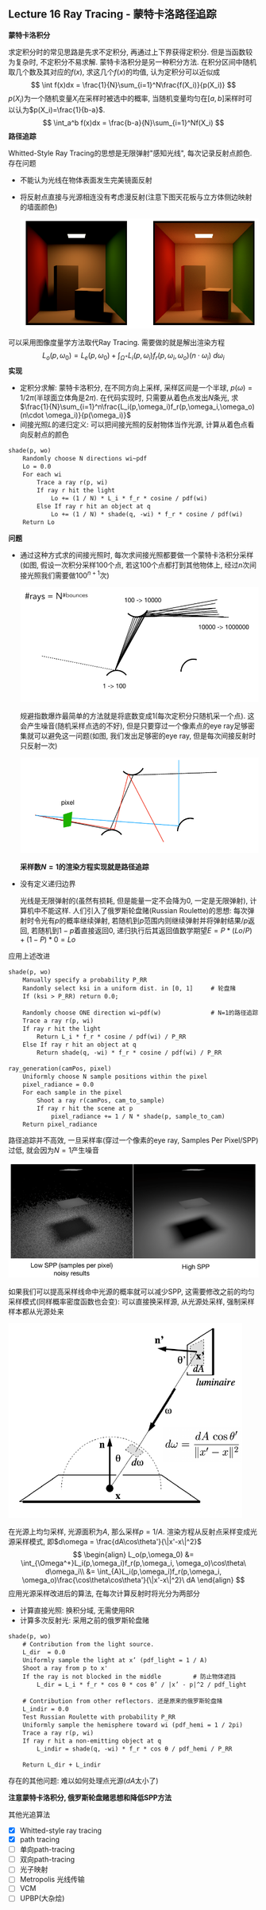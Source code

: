 ## Lecture 16 Ray Tracing - 蒙特卡洛路径追踪

**蒙特卡洛积分**

求定积分时的常见思路是先求不定积分, 再通过上下界获得定积分. 但是当函数较为复杂时, 不定积分不易求解. 蒙特卡洛积分是另一种积分方法. 在积分区间中随机取几个数及其对应的$f(x)$, 求这几个$f(x)$的均值, 认为定积分可以近似成
$$
\int f(x)dx = \frac{1}{N}\sum_{i=1}^N\frac{f(X_i)}{p(X_i)}
$$
$p(X_i)$为一个随机变量$X_i$在采样时被选中的概率, 当随机变量均匀在$[a,b]$采样时可以认为$p(X_i)=\frac{1}{b-a}$. 
$$
\int_a^b f(x)dx =  \frac{b-a}{N}\sum_{i=1}^Nf(X_i)
$$
**路径追踪**

Whitted-Style Ray Tracing的思想是无限弹射"感知光线", 每次记录反射点颜色. 存在问题

- 不能认为光线在物体表面发生完美镜面反射

- 将反射点直接与光源相连没有考虑漫反射(注意下图天花板与立方体侧边映射的墙面颜色)

  ![](./img/16-1.png)

可以采用图像度量学方法取代Ray Tracing. 需要做的就是解出渲染方程
$$
L_o(p,\omega_0) = L_e(p,\omega_0)+\int_{\Omega^+}L_i(p,\omega_i)f_r(p,\omega_i, \omega_o)(n\cdot \omega_i)\ d\omega_i
$$
**实现**

- 定积分求解: 蒙特卡洛积分, 在不同方向上采样, 采样区间是一个半球, $p(\omega) = 1/2\pi$(半球面立体角是$2\pi$). 在代码实现时, 只需要从着色点发出$N$条光, 求$\frac{1}{N}\sum_{i=1}^n\frac{L_i(p,\omega_i)f_r(p,\omega_i,\omega_o)(n\cdot \omega_i)}{p(\omega_i)}$
- 间接光照$L$的递归定义: 可以把间接光照的反射物体当作光源, 计算从着色点看向反射点的颜色

```
shade(p, wo)
    Randomly choose N directions wi~pdf
    Lo = 0.0
    For each wi
        Trace a ray r(p, wi)
        If ray r hit the light
        	Lo += (1 / N) * L_i * f_r * cosine / pdf(wi)
        Else If ray r hit an object at q
        	Lo += (1 / N) * shade(q, -wi) * f_r * cosine / pdf(wi)
    Return Lo
```

**问题**

- 通过这种方式求的间接光照时, 每次求间接光照都要做一个蒙特卡洛积分采样(如图, 假设一次积分采样100个点, 若这100个点都打到其他物体上, 经过$n$次间接光照我们需要做$100^{n+1}$次)

  ![](./img/16-2.png)

  规避指数爆炸最简单的方法就是将底数变成1(每次定积分只随机采一个点). 这会产生噪音(随机采样点选的不好), 但是只要穿过一个像素点的eye ray足够密集就可以避免这一问题(如图, 我们发出足够密的eye ray, 但是每次间接反射时只反射一次)

  ![](./img/16-3.png)

  **采样数$N=1$的渲染方程实现就是路径追踪**

- 没有定义递归边界

  光线是无限弹射的(虽然有损耗, 但是能量一定不会降为0, 一定是无限弹射), 计算机中不能这样. 人们引入了俄罗斯轮盘赌(Russian Roulette)的思想: 每次弹射时令光有$p$的概率继续弹射, 若随机到$p$范围内则继续弹射并将弹射结果$/p$返回, 若随机到$1-p$着直接返回$0$, 递归执行后其返回值数学期望$E = P*(Lo/P)+(1-P)*0 = Lo$

应用上述改进

```
shade(p, wo)
    Manually specify a probability P_RR
    Randomly select ksi in a uniform dist. in [0, 1]     # 轮盘赌
    If (ksi > P_RR) return 0.0;
    
    Randomly choose ONE direction wi~pdf(w)              # N=1的路径追踪
    Trace a ray r(p, wi)
    If ray r hit the light
    	Return L_i * f_r * cosine / pdf(wi) / P_RR
    Else If ray r hit an object at q
    	Return shade(q, -wi) * f_r * cosine / pdf(wi) / P_RR

ray_generation(camPos, pixel)
    Uniformly choose N sample positions within the pixel
    pixel_radiance = 0.0
    For each sample in the pixel
        Shoot a ray r(camPos, cam_to_sample)
        If ray r hit the scene at p
        	pixel_radiance += 1 / N * shade(p, sample_to_cam)
    Return pixel_radiance
```

路径追踪并不高效, 一旦采样率(穿过一个像素的eye ray, Samples Per Pixel/SPP)过低, 就会因为$N=1$产生噪音

![](./img/16-4.png)

如果我们可以提高采样线命中光源的概率就可以减少SPP, 这需要修改之前的均匀采样模式(同样概率密度函数也会变): 可以直接换采样源, 从光源处采样, 强制采样样本都从光源处来

![](./img/16-5.png)

在光源上均匀采样, 光源面积为$A$, 那么采样$p = 1/A$. 渲染方程从反射点采样变成光源采样模式, 即$d\omega = \frac{dA\cos\theta'}{\|x'-x\|^2}$
$$
\begin{align}
L_o(p,\omega_0) &= \int_{\Omega^+}L_i(p,\omega_i)f_r(p,\omega_i, \omega_o)\cos\theta\ d\omega_i\\
&= \int_{A}L_i(p,\omega_i)f_r(p,\omega_i, \omega_o)\frac{\cos\theta\cos\theta'}{\|x'-x\|^2}\ dA
\end{align}
$$
应用光源采样改进后的算法, 在每次计算反射时将光分为两部分

- 计算直接光照: 换积分域, 无需使用RR
- 计算多次反射光: 采用之前的俄罗斯轮盘赌

```
shade(p, wo)
    # Contribution from the light source.
    L_dir  = 0.0
    Uniformly sample the light at x’ (pdf_light = 1 / A)
    Shoot a ray from p to x'
    If the ray is not blocked in the middle			# 防止物体遮挡
    	L_dir = L_i * f_r * cos θ * cos θ’ / |x’ - p|^2 / pdf_light
    
    # Contribution from other reflectors. 还是原来的俄罗斯轮盘赌
    L_indir = 0.0
    Test Russian Roulette with probability P_RR
    Uniformly sample the hemisphere toward wi (pdf_hemi = 1 / 2pi)
    Trace a ray r(p, wi)
    If ray r hit a non-emitting object at q
    	L_indir = shade(q, -wi) * f_r * cos θ / pdf_hemi / P_RR
    
    Return L_dir + L_indir
```

存在的其他问题: 难以如何处理点光源($dA$太小了)

**注意蒙特卡洛积分, 俄罗斯轮盘赌思想和降低SPP方法**

其他光追算法

- [x] Whitted-style ray tracing
- [x] path tracing
- [ ] 单向path-tracing
- [ ] 双向path-tracing
- [ ] 光子映射
- [ ] Metropolis 光线传输
- [ ] VCM
- [ ] UPBP(大杂烩)
